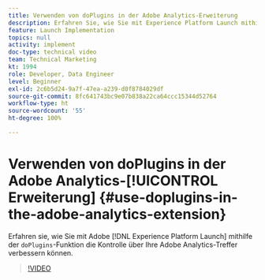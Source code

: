 ```yaml
---
title: Verwenden von doPlugins in der Adobe Analytics-Erweiterung
description: Erfahren Sie, wie Sie mit Experience Platform Launch mithilfe der doPlugins-Funktion die Kontrolle über Ihre Adobe Analytics-Treffer verbessern können.
feature: Launch Implementation
topics: null
activity: implement
doc-type: technical video
team: Technical Marketing
kt: 1994
role: Developer, Data Engineer
level: Beginner
exl-id: 2c6b5d24-9a7f-47ea-a239-d0f8784029df
source-git-commit: 8fc641743bc9e07b838a22ca64ccc15344d52764
workflow-type: ht
source-wordcount: '55'
ht-degree: 100%

---
```


# Verwenden von doPlugins in der Adobe Analytics-[!UICONTROL Erweiterung] {#use-doplugins-in-the-adobe-analytics-extension}

Erfahren sie, wie Sie mit Adobe [!DNL Experience Platform Launch] mithilfe der `doPlugins`-Funktion die Kontrolle über Ihre Adobe Analytics-Treffer verbessern können.

>[!VIDEO](https://video.tv.adobe.com/v/25171?quality=12&learn=on)
